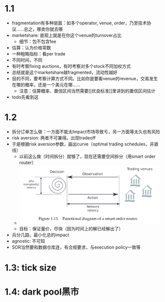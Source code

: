 # 1.1
- fragmentation有多种层面：如多个operator, venue, order，乃至技术协议……总之，哪卖你就去哪
- marketshare: 直观上就是在你这个venue的turnover占比
  - 细节：包不包含fee
- 估算：认为价格常数
- 一种粗略指标：看per trade
- 不同时间，不同
- 有时考察fixing auctions，有时考察对多个stock不同加权方式
- 总结就是这个marketshare越fragmented，流动性越好
- 目的不同，要考察计算方式不同。比如你是要看venue的revenue，交易发生在哪的概率，还是一个美元在哪……
  - 注意：估算概率、置信区间当然需要[[优良标准]]里讲到的置信区间估计
- todo先看到这
# 1.2
- 拆分订单怎么做：一方面不能太Impact市场导致亏，另一方面等太久也有风险
- risk aversion: 两者不可兼得。出现tradeoff
- 于是根据risk aversion参数，画出curve（optimal trading schedules，非直线）
  - 以前这么做（时间拆分）就够了，现在还需要空间拆分（用smart order router）
  - ![](smart-order-router.png)
  - 目标：保证量价，尽快（因为时间上的解已经解出了）
- 兵分几路，最小化总的impact
- agnostic: 不可知
- SOR当然要和数据仓库连，有合规要求，与execution policy一致等
# 1.3: tick size
# 1.4: dark pool黑市